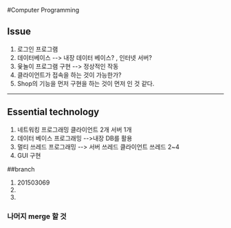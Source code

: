 #Computer Programming 

## Issue
1.  로그인 프로그램
2. 데이터베이스 --> 내장 데이터 베이스? , 인터넷 서버?
3. 윷놀이 프로그램 구현 --> 정상적인 작동
4. 클라이언트가 접속을 하는 것이 가능한가?
5. Shop의 기능을 먼저 구현을 하는 것이 먼저 인 것 같다.

- - - 

## Essential technology
1. 네트워킹 프로그래밍 클라이언트 2개 서버 1개
2. 데이터 베이스 프로그래밍 -->내장 DB를 활용
3. 멀티 쓰레드 프로그래밍 --> 서버 쓰레드 클라이언트 쓰레드 2~4 
4. GUI 구현

##branch
1. 201503069	
2. 
3.

### 나머지 merge 할 것
